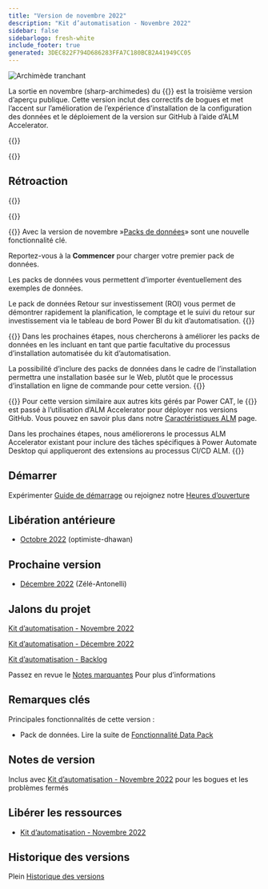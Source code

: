```yaml
---
title: "Version de novembre 2022"
description: "Kit d’automatisation - Novembre 2022"
sidebar: false
sidebarlogo: fresh-white
include_footer: true
generated: 3DEC822F794D686283FFA7C180BCB2A41949CC05
---
```


<div class="optional">

![Archimède tranchant](/images/sharp-archimedes.png)

La sortie en novembre (sharp-archimedes) du {{<product-name>}} est la troisième version d’aperçu publique. Cette version inclut des correctifs de bogues et met l’accent sur l’amélioration de l’expérience d’installation de la configuration des données et le déploiement de la version sur GitHub à l’aide d’ALM Accelerator.

</div>

{{<presentation slides="1,2,3">}}

<div class="optional">

{{<presentationStyles>}}

## Rétroaction

{{<questions name="/content/fr/releases/november-2022.json" completed="Merci de nous avoir fait part de vos commentaires" showNavigationButtons="false" locale="fr">}}

</div>

{{<slideStyles>}}

{{<slide  id="slide1" audio="releases/november-2022/DataPacks.mp3" description="Automation Kit Overview" image="releases/november-2022/DataPacks.svg" >}}
Avec la version de novembre »[Packs de données](/fr/features/datapacks)» sont une nouvelle fonctionnalité clé.

Reportez-vous à la **Commencer** pour charger votre premier pack de données.

Les packs de données vous permettent d’importer éventuellement des exemples de données.

Le pack de données Retour sur investissement (ROI) vous permet de démontrer rapidement la planification, le comptage et le suivi du retour sur investissement via le tableau de bord Power BI du kit d’automatisation.
{{</slide>}}

{{<slide  id="slide2" audio="releases/november-2022/DataPacks-WhatsNext.mp3" description="Automation Kit Features" image="releases/november-2022/DataPacks-WhatsNext.svg?v=1" >}}
Dans les prochaines étapes, nous chercherons à améliorer les packs de données en les incluant en tant que partie facultative du processus d’installation automatisée du kit d’automatisation.

La possibilité d’inclure des packs de données dans le cadre de l’installation permettra une installation basée sur le Web, plutôt que le processus d’installation en ligne de commande pour cette version.
{{</slide>}}


{{<slide id="slide3" audio="releases/november-2022/alm-roadmap.mp3" description="ALM Roadmap" localImage="/images/illustrations/alm-roadmap-2022-11.svg" >}}
Pour cette version similaire aux autres kits gérés par Power CAT, le {{<product-name>}} est passé à l’utilisation d’ALM Accelerator pour déployer nos versions GitHub. Vous pouvez en savoir plus dans notre [Caractéristiques ALM](/fr/features/alm) page.

Dans les prochaines étapes, nous améliorerons le processus ALM Accelerator existant pour inclure des tâches spécifiques à Power Automate Desktop qui appliqueront des extensions au processus CI/CD ALM.
{{</slide>}}

<div class="optional">

## Démarrer

Expérimenter [Guide de démarrage](/fr/get-started) ou rejoignez notre [Heures d’ouverture](/fr/office-hours)

## Libération antérieure

- [Octobre 2022](/fr/releases/october-2022) (optimiste-dhawan)

## Prochaine version

- [Décembre 2022](/fr/releases/december-2022) (Zélé-Antonelli)

## Jalons du projet

[Kit d’automatisation - Novembre 2022](https://github.com/orgs/microsoft/projects/486/views/4)

[Kit d’automatisation - Décembre 2022](https://github.com/orgs/microsoft/projects/486/views/5)

[Kit d’automatisation - Backlog](https://github.com/orgs/microsoft/projects/486/views/1)

Passez en revue le [Notes marquantes](/fr/releases/milestones) Pour plus d’informations

## Remarques clés

Principales fonctionnalités de cette version :

- Pack de données. Lire la suite de [Fonctionnalité Data Pack](/fr/features/datapacks)

## Notes de version

Inclus avec [Kit d’automatisation - Novembre 2022](https://github.com/microsoft/powercat-automation-kit/releases/tag/AutomationKit-November2022) pour les bogues et les problèmes fermés

## Libérer les ressources

- [Kit d’automatisation - Novembre 2022](https://github.com/microsoft/powercat-automation-kit/releases/tag/AutomationKit-November2022)

## Historique des versions

Plein [Historique des versions](/fr/releases)

</div>
